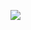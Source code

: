 ![](https://readme-typing-svg.demolab.com?font=JetBrains+Mono&duration=2000&pause=500&color=FFFFFF&width=435&separator=%3C&lines=me_ptr+%3D+%26dompurified;%3Cdompurified.dev+%3D+true;%3Cdompurified.langs+%3D+C%7CCPP%7CJS%7CKT;%3Cdompurified.age+%3D+(int)(nullptr);)
